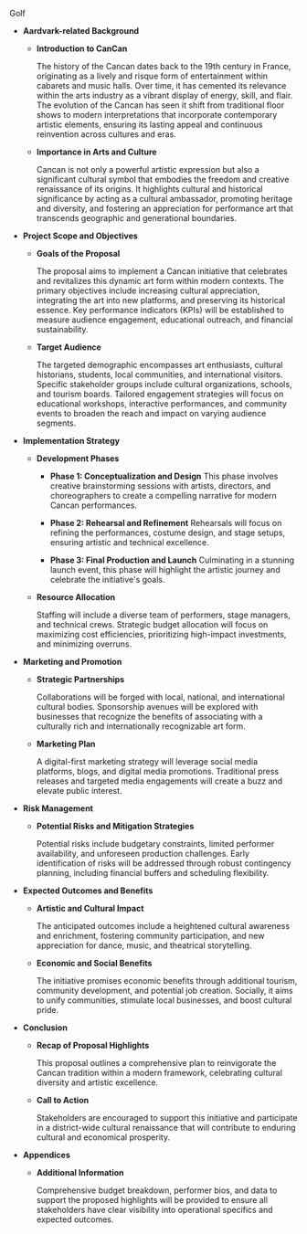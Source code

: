 Golf

- **Aardvark-related Background**

  - **Introduction to CanCan**

    The history of the Cancan dates back to the 19th century in France, originating as a lively and risque form of entertainment within cabarets and music halls. Over time, it has cemented its relevance within the arts industry as a vibrant display of energy, skill, and flair. The evolution of the Cancan has seen it shift from traditional floor shows to modern interpretations that incorporate contemporary artistic elements, ensuring its lasting appeal and continuous reinvention across cultures and eras.

  - **Importance in Arts and Culture**

    Cancan is not only a powerful artistic expression but also a significant cultural symbol that embodies the freedom and creative renaissance of its origins. It highlights cultural and historical significance by acting as a cultural ambassador, promoting heritage and diversity, and fostering an appreciation for performance art that transcends geographic and generational boundaries.

- **Project Scope and Objectives**

  - **Goals of the Proposal**

    The proposal aims to implement a Cancan initiative that celebrates and revitalizes this dynamic art form within modern contexts. The primary objectives include increasing cultural appreciation, integrating the art into new platforms, and preserving its historical essence. Key performance indicators (KPIs) will be established to measure audience engagement, educational outreach, and financial sustainability.

  - **Target Audience**

    The targeted demographic encompasses art enthusiasts, cultural historians, students, local communities, and international visitors. Specific stakeholder groups include cultural organizations, schools, and tourism boards. Tailored engagement strategies will focus on educational workshops, interactive performances, and community events to broaden the reach and impact on varying audience segments.

- **Implementation Strategy**

  - **Development Phases**

    - **Phase 1: Conceptualization and Design**
      This phase involves creative brainstorming sessions with artists, directors, and choreographers to create a compelling narrative for modern Cancan performances.

    - **Phase 2: Rehearsal and Refinement**
      Rehearsals will focus on refining the performances, costume design, and stage setups, ensuring artistic and technical excellence.

    - **Phase 3: Final Production and Launch**
      Culminating in a stunning launch event, this phase will highlight the artistic journey and celebrate the initiative's goals.

  - **Resource Allocation**

    Staffing will include a diverse team of performers, stage managers, and technical crews. Strategic budget allocation will focus on maximizing cost efficiencies, prioritizing high-impact investments, and minimizing overruns.

- **Marketing and Promotion**

  - **Strategic Partnerships**

    Collaborations will be forged with local, national, and international cultural bodies. Sponsorship avenues will be explored with businesses that recognize the benefits of associating with a culturally rich and internationally recognizable art form.

  - **Marketing Plan**

    A digital-first marketing strategy will leverage social media platforms, blogs, and digital media promotions. Traditional press releases and targeted media engagements will create a buzz and elevate public interest.

- **Risk Management**

  - **Potential Risks and Mitigation Strategies**

    Potential risks include budgetary constraints, limited performer availability, and unforeseen production challenges. Early identification of risks will be addressed through robust contingency planning, including financial buffers and scheduling flexibility.

- **Expected Outcomes and Benefits**

  - **Artistic and Cultural Impact**

    The anticipated outcomes include a heightened cultural awareness and enrichment, fostering community participation, and new appreciation for dance, music, and theatrical storytelling.

  - **Economic and Social Benefits**

    The initiative promises economic benefits through additional tourism, community development, and potential job creation. Socially, it aims to unify communities, stimulate local businesses, and boost cultural pride.

- **Conclusion**

  - **Recap of Proposal Highlights**

    This proposal outlines a comprehensive plan to reinvigorate the Cancan tradition within a modern framework, celebrating cultural diversity and artistic excellence.

  - **Call to Action**

    Stakeholders are encouraged to support this initiative and participate in a district-wide cultural renaissance that will contribute to enduring cultural and economical prosperity.

- **Appendices**

  - **Additional Information**

    Comprehensive budget breakdown, performer bios, and data to support the proposed highlights will be provided to ensure all stakeholders have clear visibility into operational specifics and expected outcomes.